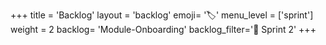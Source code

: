 +++
title = 'Backlog'
layout = 'backlog'
emoji= '🏷️'
menu_level = ['sprint']
weight = 2
backlog= 'Module-Onboarding'
backlog_filter='📅 Sprint 2'
+++
